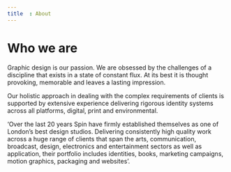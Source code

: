 ```yaml
---
title  : About
---
```


# **Who we are**

Graphic design is our passion. We are obsessed by the challenges of a discipline that exists in a state of constant flux. At its best it is thought provoking, memorable and leaves a lasting impression.

Our holistic approach in dealing with the complex requirements of clients is supported by extensive experience delivering rigorous identity systems across all platforms, digital, print and environmental.

‘Over the last 20 years Spin have firmly established themselves as one of London’s best design studios. Delivering consistently high quality work across a huge range of clients that span the arts, communication, broadcast, design, electronics and entertainment sectors as well as application, their portfolio includes identities, books, marketing campaigns, motion graphics, packaging and websites’.
